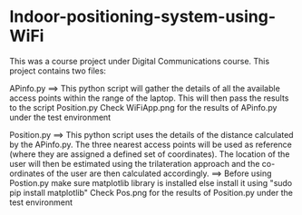# Indoor-positioning-system-using-WiFi
This was a course project under Digital Communications course.
This project contains two files:

APinfo.py ==> This python script will gather the details of all the available access points within the range of the laptop. This will then pass the results to the script Position.py
              Check WiFiApp.png for the results of APinfo.py under the test environment

Position.py ==> This python script uses the details of the distance calculated by the APinfo.py. The three nearest access points will be used as reference (where they are assigned a defined set of coordinates). The location of the user will then be estimated using the trilateration approach and the co-ordinates of the user are then calculated accordingly.
            ==> Before using Postion.py make sure matplotlib library is installed else install it using "sudo pip install matplotlib"
                Check Pos.png for the results of Position.py under the test environment
